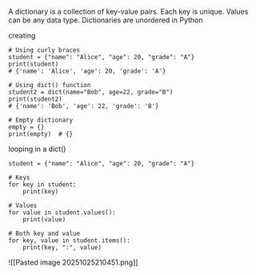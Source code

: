 A dictionary is a collection of key-value pairs.
Each key is unique.
Values can be any data type.
Dictionaries are unordered in Python

creating 
```
# Using curly braces
student = {"name": "Alice", "age": 20, "grade": "A"}
print(student)
# {'name': 'Alice', 'age': 20, 'grade': 'A'}

# Using dict() function
student2 = dict(name="Bob", age=22, grade="B")
print(student2)
# {'name': 'Bob', 'age': 22, 'grade': 'B'}

# Empty dictionary
empty = {}
print(empty)  # {}

```

looping in a dict()
```
student = {"name": "Alice", "age": 20, "grade": "A"}

# Keys
for key in student:
    print(key)

# Values
for value in student.values():
    print(value)

# Both key and value
for key, value in student.items():
    print(key, ":", value)

```

![[Pasted image 20251025210451.png]]